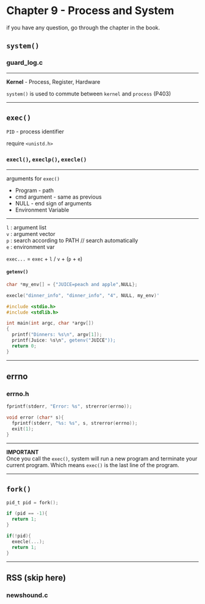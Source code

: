 # Chapter 9 - Process and System

if you have any question, go through the chapter in the book.

## `system()`

### guard_log.c

---

**Kernel** - Process, Register, Hardware

`system()` is used to commute between `kernel` and `process` (P403)

---

## `exec()`

`PID` - process identifier

require `<unistd.h>`

### `execl()`, `execlp()`, `execle()`

---

arguments for `exec()`

* Program - path
* cmd argument - same as previous
* NULL - end sign of arguments
* Environment Variable

---

`l` : argument list  
`v` : argument vector  
`p` : search according to PATH  // search automatically  
`e` : environment var

`exec...` = `exec` + `l` / `v` + (`p` + `e`)

#### `getenv()`

```c
char *my_env[] = {"JUICE=peach and apple",NULL};

execle("dinner_info", "dinner_info", "4", NULL, my_env)'
```

```c
#include <stdio.h>
#include <stdlib.h>

int main(int argc, char *argv[])
{
  printf("Dinners: %s\n", argv[1]);
  printf(Juice: %s\n", getenv("JUICE"));
  return 0;
}
```

---

## errno

### errno.h

```c
fprintf(stderr, "Error: %s", strerror(errno));
```

```c
void error (char* s){
  fprintf(stderr, "%s: %s", s, strerror(errno));
  exit(1);
}
```

---

**IMPORTANT**  
Once you call the `exec()`, system will run a new program and terminate your current program. Which means `exec()` is the last line of the program.

---

## `fork()`

```c
pid_t pid = fork();

if (pid == -1){
  return 1;
}

if(!pid){
  execle(...);
  return 1;
}
```

---

## RSS (skip here)

### newshound.c
